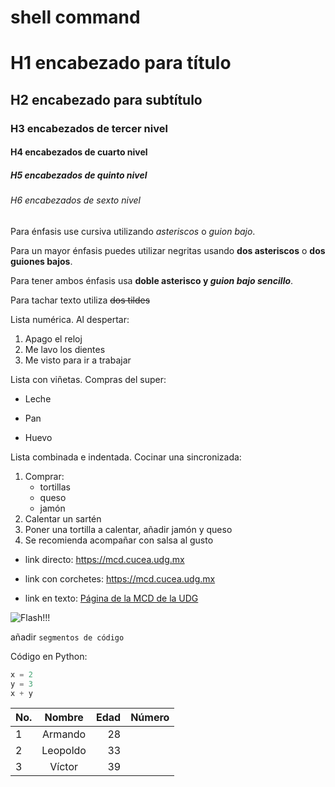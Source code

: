 # shell command

# H1 encabezado para título
## H2 encabezado para subtítulo
### H3 encabezados de tercer nivel
#### H4 encabezados de cuarto nivel
##### H5 encabezados de quinto nivel
###### H6 encabezados de sexto nivel

Para énfasis use cursiva utilizando *asteriscos* o _guion bajo_.

Para un mayor énfasis puedes utilizar negritas usando  **dos asteriscos** o __dos guiones bajos__.

Para tener ambos énfasis usa **doble asterisco y _guion bajo sencillo_**.

Para tachar texto utiliza ~~dos tildes~~

Lista numérica. Al despertar:
1. Apago el reloj
2. Me lavo los dientes
3. Me visto para ir a trabajar

Lista con viñetas. Compras del super:
- Leche
* Pan
+ Huevo 

Lista combinada e indentada. Cocinar una sincronizada:
1. Comprar:
   - tortillas
   - queso
   - jamón
2. Calentar un sartén
3. Poner una tortilla a calentar, añadir jamón y queso
4. Se recomienda acompañar con salsa al gusto

- link directo: https://mcd.cucea.udg.mx

- link con corchetes: <https://mcd.cucea.udg.mx>

- link en texto: [Página de la MCD de la UDG](https://mcd.cucea.udg.mx)

![](https://media.giphy.com/media/l2Sq1RpduQRs3IPf2/giphy.gif "Flash!!!")

añadir `segmentos de código`

Código en Python:
```python
x = 2
y = 3
x + y
```

|No.| Nombre   | Edad|Número|
|---|:--------:|----:|-|
| 1 | Armando  |   28||
| 2 | Leopoldo |   33||
| 3 | Víctor   |   39||